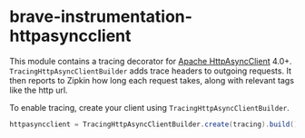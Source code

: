 # brave-instrumentation-httpasyncclient
This module contains a tracing decorator for [Apache HttpAsyncClient](https://hc.apache.org/httpcomponents-asyncclient-dev/) 4.0+.
`TracingHttpAsyncClientBuilder` adds trace headers to outgoing requests. It
then reports to Zipkin how long each request takes, along with relevant
tags like the http url.

To enable tracing, create your client using `TracingHttpAsyncClientBuilder`.

```java
httpasyncclient = TracingHttpAsyncClientBuilder.create(tracing).build();
```
